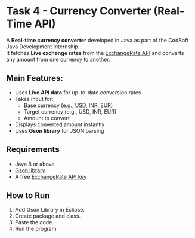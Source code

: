 #  Task 4 - Currency Converter (Real-Time API)

A **Real-time currency converter** developed in Java as part of the CodSoft Java Development Internship.  
It fetches **Live exchange rates** from the [ExchangeRate API](https://www.exchangerate-api.com/) and converts any amount from one currency to another.

## Main Features:
- Uses **Live API data** for up-to-date conversion rates
- Takes input for:
  - Base currency (e.g., USD, INR, EUR)
  - Target currency (e.g., USD, INR, EUR)
  - Amount to convert
- Displays converted amount instantly
- Uses **Gson library** for JSON parsing

## Requirements
- Java 8 or above
- [Gson library](https://repo1.maven.org/maven2/com/google/code/gson/gson/2.10.1/gson-2.10.1.jar)
- A free [ExchangeRate API key](https://www.exchangerate-api.com/)

## How to Run
1. Add Gson Library in Eclipse.
2. Create package and class.
3. Paste the code.
4. Run the program.

